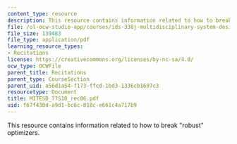 ```yaml
---
content_type: resource
description: This resource contains information related to how to break "robust" optimizers.
file: /ol-ocw-studio-app/courses/ids-338j-multidisciplinary-system-design-optimization-spring-2010/f67f430da9d1bc6c018ce661c4a717b9_MITESD_77S10_rec06.pdf
file_size: 139483
file_type: application/pdf
learning_resource_types:
- Recitations
license: https://creativecommons.org/licenses/by-nc-sa/4.0/
ocw_type: OCWFile
parent_title: Recitations
parent_type: CourseSection
parent_uid: a56d1a54-f173-ffcd-1bd3-1336cb1697c3
resourcetype: Document
title: MITESD_77S10_rec06.pdf
uid: f67f430d-a9d1-bc6c-018c-e661c4a717b9
---
```

This resource contains information related to how to break "robust" optimizers.